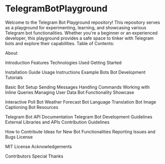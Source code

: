 # TelegramBotPlayground
Welcome to the Telegram Bot Playground repository! This repository serves as a playground for experimenting, learning, and showcasing various Telegram bot functionalities. Whether you're a beginner or an experienced developer, this playground provides a safe space to tinker with Telegram bots and explore their capabilities.
Table of Contents:

About

Introduction
Features
Technologies Used
Getting Started

Installation Guide
Usage Instructions
Example Bots
Bot Development Tutorials

Basic Bot Setup
Sending Messages
Handling Commands
Working with Inline Queries
Managing User Data
Bot Functionality Showcase

Interactive Poll Bot
Weather Forecast Bot
Language Translation Bot
Image Captioning Bot
Resources

Telegram Bot API Documentation
Telegram Bot Development Guidelines
External Libraries and APIs
Contribution Guidelines

How to Contribute
Ideas for New Bot Functionalities
Reporting Issues and Bugs
License

MIT License
Acknowledgements

Contributors
Special Thanks
